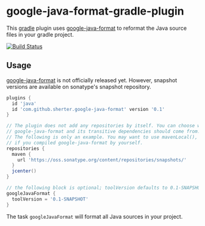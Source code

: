 # google-java-format-gradle-plugin

This [gradle](https://github.com/gradle/gradle) plugin uses [google-java-format](https://github.com/google/google-java-format) to reformat the Java source files in your gradle project.

[![Build Status](https://travis-ci.org/sherter/google-java-format-gradle-plugin.svg?branch=master)](https://travis-ci.org/sherter/google-java-format-gradle-plugin)

## Usage
[google-java-format](https://github.com/google/google-java-format) is not officially released yet. However, snapshot versions are available on sonatype's snapshot repository.

```groovy
plugins {
  id 'java'
  id 'com.github.sherter.google-java-format' version '0.1'
}

// The plugin does not add any repositories by itself. You can choose where
// google-java-format and its transitive dependencies should come from.
// The following is only an example. You may want to use mavenLocal(),
// if you compiled google-java-format by yourself.
repositories {
  maven {
    url 'https://oss.sonatype.org/content/repositories/snapshots/'
  }
  jcenter()	
}

// the following block is optional; toolVersion defaults to 0.1-SNAPSHOT
googleJavaFormat {
  toolVersion = '0.1-SNAPSHOT'
}
```

The task `googleJavaFormat` will format all Java sources in your project.
